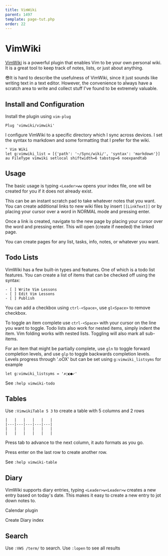 ```yaml
---
title: VimWiki
parent: 1497
template: page-tut.php
order: 22
---
```


# VimWiki

[VimWiki](https://github.com/vimwiki/vimwiki) is a powerful plugin that enables Vim to be your own personal wiki. It is a great tool to keep track of notes, lists, or just about anything.

<span class="tip">😎</span>It is hard to describe the usefulness of VimWiki, since it just sounds like writing text in a text editor. However, the convenience to always have a scratch area to write and collect stuff I've found to be extremely valuable.

## Install and Configuration

Install the plugin using `vim-plug`

```vim
Plug 'vimwiki/vimwiki'
```

I configure VimWiki to a specific directory which I sync across devices. I set the syntax to markdown and some formatting that I prefer for the wiki.

```vim
" Vim Wiki
let g:vimwiki_list = [{'path': '~/Sync/wiki/', 'syntax': 'markdown'}]
au FileType vimwiki setlocal shiftwidth=6 tabstop=6 noexpandtab
```

## Usage

The basic usage is typing `<Leader>ww` opens your index file, one will be created for you if it does not already exist.

This can be an instant scratch pad to take whatever notes that you want. You can create additional links to new wiki files by insert `[[LinkText]]` or by placing your cursor over a word in NORMAL mode and pressing enter.

Once a link is created, navigate to the new page by placing your cursor over the word and pressing enter. This will open (create if needed) the linked page.

You can create pages for any list, tasks, info, notes, or whatever you want.

## Todo Lists

VimWiki has a few built-in types and features. One of which is a todo list features. You can create a list of items that can be checked off using the syntax:

```
- [ ] Write Vim Lessons
- [ ] Edit Vim Lessons
- [ ] Publish
```

You can add a checkbox using `ctrl-<Space>`, use `gl<Space>` to remove checkbox.

To toggle an item complete use `ctrl-<Space>` with your cursor on the line you want to toggle. Todo lists also work for nested items, simply indent the item. Vim folding works with nested lists. Toggling will also mark all sub-items.

For an item that might be partially complete, use `gln` to toggle forward completion levels, and use `glp` to toggle backwards completion levels. Levels progress through '.oOX' but can be set using `g:vimwiki_listsyms` for example

```
let g:vimwiki_listsyms = '✗○◐●✓'
```


See `:help vimwiki-todo`

## Tables

Use `:VimwikiTable 5 3` to create a table with 5 columns and 2 rows

```
|   |   |   |   |   |
|---|---|---|---|---|
|   |   |   |   |   |
|   |   |   |   |   |
```

Press tab to advance to the next column, it auto formats as you go.

Press enter on the last row to create another row.

See `:help vimwiki-table`

## Diary

VimWiki supports diary entries, typing `<Leader>w<Leader>w` creates a new entry based on today's date. This makes it easy to create a new entry to jot down notes to.

Calendar plugin

Create Diary index

## Search

Use `:VWS /term/` to search.
Use `:lopen` to see all results

